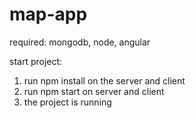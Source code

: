 # map-app

required: mongodb, node, angular

start project:
1. run npm install on the server and client
2. run npm start on server and client
3. the project is running
